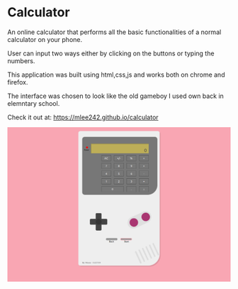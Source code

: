# Calculator

An online calculator that performs all the basic functionalities of a normal calculator on your phone.

User can input two ways either by clicking on the buttons or typing the numbers.

This application was built using html,css,js and works both on chrome and firefox.

The interface was chosen to look like the old gameboy I used own back in elemntary school.

Check it out at: https://mlee242.github.io/calculator

![What is this](screenshot.png?raw=true "Screenshot")
